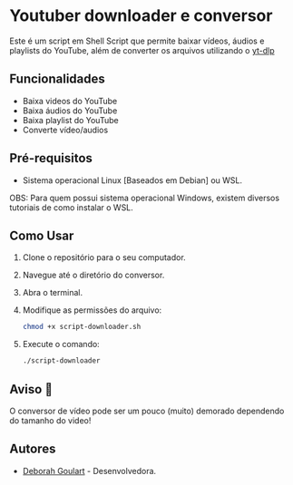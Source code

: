 # Youtuber downloader e conversor

Este é um script em Shell Script que permite baixar vídeos, áudios e playlists do YouTube, além de converter os arquivos utilizando o [yt-dlp](https://github.com/yt-dlp/yt-dlp)

## Funcionalidades

- Baixa videos do YouTube
- Baixa áudios do YouTube
- Baixa playlist do YouTube
- Converte vídeo/audios
 
## Pré-requisitos

- Sistema operacional Linux [Baseados em Debian] ou WSL.

OBS: Para quem possui sistema operacional Windows, existem diversos tutoriais de como instalar o WSL.

## Como Usar

1. Clone o repositório para o seu computador.

2. Navegue até o diretório do conversor.

3. Abra o terminal.

4. Modifique as permissões do arquivo:
    ```bash
    chmod +x script-downloader.sh
    ```

5. Execute o comando:
    ```bash
    ./script-downloader
    ```

## Aviso 🛑

O conversor de vídeo pode ser um pouco (muito) demorado dependendo do tamanho do video!

## Autores

- [Deborah Goulart](https://github.com/DebGoulart) - Desenvolvedora.

